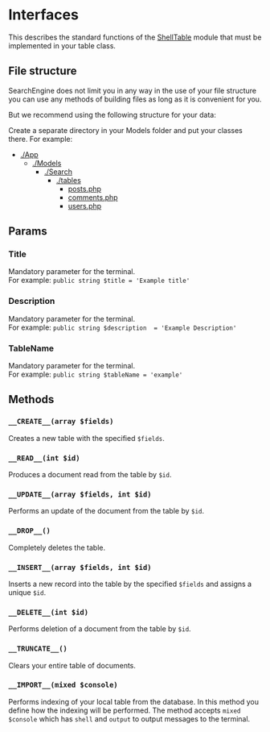# Interfaces
This describes the standard functions of the [ShellTable](https://manual.manticoresearch.com/) module that must be implemented in your table class.

## File structure
SearchEngine does not limit you in any way in the use of your file structure you can use any methods of building files as long as it is convenient for you.

But we recommend using the following structure for your data:

Create a separate directory in your Models folder and put your classes there.
For example:

* [./App]()
  * [./Models]()
    * [./Search]()
      * [./tables]()
        * [posts.php]()
        * [comments.php]()
        * [users.php]()

## Params

### Title
Mandatory parameter for the terminal.
<br>
For example: `public string $title = 'Example title'`

### Description
Mandatory parameter for the terminal.
<br>
For example: `public string $description  = 'Example Description'`

### TableName
Mandatory parameter for the terminal.
<br>
For example: `public string $tableName = 'example'`

## Methods

### `__CREATE__(array $fields)`
Creates a new table with the specified `$fields`.

### `__READ__(int $id)`
Produces a document read from the table by `$id`.

### `__UPDATE__(array $fields, int $id)`
Performs an update of the document from the table by `$id`.

### `__DROP__()`
Completely deletes the table.

### `__INSERT__(array $fields, int $id)`
Inserts a new record into the table by the specified `$fields` and assigns a unique `$id`.

### `__DELETE__(int $id)`
Performs deletion of a document from the table by `$id`.

### `__TRUNCATE__()`
Clears your entire table of documents.

### `__IMPORT__(mixed $console)`
Performs indexing of your local table from the database. In this method you define how the indexing will be performed. The method accepts `mixed $console` which has `shell` and `output` to output messages to the terminal.